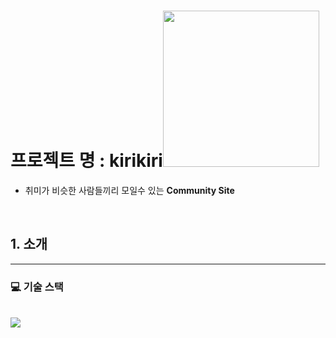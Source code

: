 # 프로젝트 명 : kirikiri<img src="https://user-images.githubusercontent.com/81966557/184476071-f5822691-122f-4abe-a57f-5544bc65fdb5.png" width="250px">

- 취미가 비슷한 사람들끼리 모일수 있는 **Community Site**

<br>

## 1. 소개

<hr>

### 💻 기술 스택

<br>
<img src="https://user-images.githubusercontent.com/81966557/184476765-3a2c7cf3-1458-475c-ba49-26229f82ee27.png">
